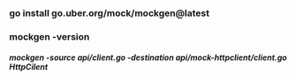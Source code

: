 ### go install go.uber.org/mock/mockgen@latest

### mockgen -version

##### mockgen -source api/client.go -destination api/mock-httpclient/client.go HttpCilent
